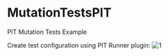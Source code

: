 # MutationTestsPIT
PIT Mutation Tests Example

Create test configuration using PIT Runner plugin:
![1](https://user-images.githubusercontent.com/15695857/169707643-4fad8ab3-7d0b-43a7-a055-a49256fbea82.png)
